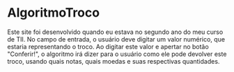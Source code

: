 # AlgoritmoTroco

Este site foi desenvolvido quando eu estava no segundo ano do meu curso de TII. 
No campo de entrada, o usuário deve digitar um valor numérico, que estaria representando o troco.
Ao digitar este valor e apertar no botão "Conferir!", o algoritmo irá dizer para o usuário como ele pode devolver este troco, usando quais notas, quais moedas e suas respectivas quantidades.
